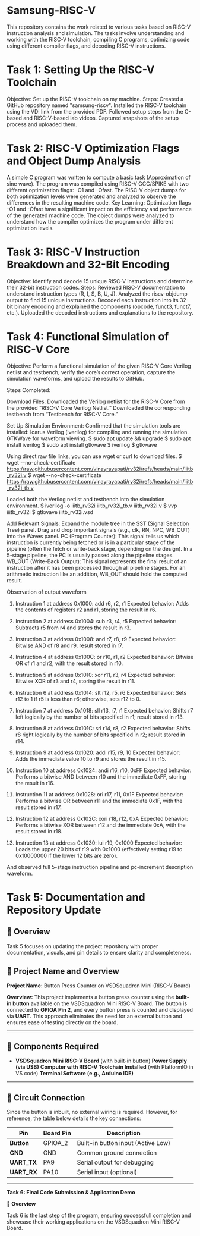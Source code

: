 # Samsung-RISC-V 
This repository contains the work related to various tasks based on RISC-V instruction analysis and simulation. The tasks involve understanding and working with the RISC-V toolchain, compiling C programs, optimizing code using different compiler flags, and decoding RISC-V instructions.

# Task 1: Setting Up the RISC-V Toolchain
Objective: Set up the RISC-V toolchain on my machine.
Steps:
Created a GitHub repository named "samsung-riscv".
Installed the RISC-V toolchain using the VDI link from the provided PDF.
Followed setup steps from the C-based and RISC-V-based lab videos.
Captured snapshots of the setup process and uploaded them.

# Task 2: RISC-V Optimization Flags and Object Dump Analysis
A simple C program was written to compute a basic task (Approximation of sine wave).
The program was compiled using RISC-V GCC/SPIKE with two different optimization flags: -O1 and -Ofast.
The RISC-V object dumps for both optimization levels were generated and analyzed to observe the differences in the resulting machine code.
Key Learning:
Optimization flags -O1 and -Ofast have a significant impact on the efficiency and performance of the generated machine code.
The object dumps were analyzed to understand how the compiler optimizes the program under different optimization levels.

# Task 3: RISC-V Instruction Breakdown and 32-Bit Encoding
Objective: Identify and decode 15 unique RISC-V instructions and determine their 32-bit instruction codes.
Steps:
Reviewed RISC-V documentation to understand instruction types (R, I, S, B, U, J).
Analyzed the riscv-objdump output to find 15 unique instructions.
Decoded each instruction into its 32-bit binary encoding and explained the components (opcode, funct3, funct7, etc.).
Uploaded the decoded instructions and explanations to the repository.

# Task 4: Functional Simulation of RISC-V Core
Objective: Perform a functional simulation of the given RISC-V Core Verilog netlist and testbench, verify the core’s correct operation, capture the simulation waveforms, and upload the results to GitHub.

Steps Completed:

Download Files:
Downloaded the Verilog netlist for the RISC-V Core from the provided “RISC-V Core Verilog Netlist.”
Downloaded the corresponding testbench from “Testbench for RISC-V Core.”

Set Up Simulation Environment:
Confirmed that the simulation tools are installed:
Icarus Verilog (iverilog) for compiling and running the simulation.
GTKWave for waveform viewing.
$ sudo apt update && upgrade
$ sudo apt install iverilog
$ sudo apt install gtkwave
$ iverilog
$ gtkwave

Using direct raw file links, you can use wget or curl to download files.
$ wget --no-check-certificate https://raw.githubusercontent.com/vinayrayapati/rv32i/refs/heads/main/iiitb_rv32i.v
$ wget --no-check-certificate https://raw.githubusercontent.com/vinayrayapati/rv32i/refs/heads/main/iiitb_rv32i_tb.v 

Loaded both the Verilog netlist and testbench into the simulation environment.
$ iverilog -o iiitb_rv32i iiitb_rv32i_tb.v iiitb_rv32i.v
$ vvp iiitb_rv32i
$ gtkwave iiitb_rv32i.vsd 

Add Relevant Signals:
Expand the module tree in the SST (Signal Selection Tree) panel.
Drag and drop important signals (e.g., clk, RN, NPC, WB_OUT) into the Waves panel.
PC (Program Counter):
This signal tells us which instruction is currently being fetched or is in a particular stage of the pipeline (often the fetch or write-back stage, depending on the design). In a 5-stage pipeline, the PC is usually passed along the pipeline stages.
WB_OUT (Write-Back Output):
This signal represents the final result of an instruction after it has been processed through all pipeline stages. For an arithmetic instruction like an addition, WB_OUT should hold the computed result.

Observation of output waveform
1. Instruction 1 at address 0x1000:
add r6, r2, r1
Expected behavior: Adds the contents of registers r2 and r1, storing the result in r6.

2. Instruction 2 at address 0x1004:
sub r3, r4, r5
Expected behavior: Subtracts r5 from r4 and stores the result in r3.

3. Instruction 3 at address 0x1008:
and r7, r8, r9
Expected behavior: Bitwise AND of r8 and r9, result stored in r7.

4. Instruction 4 at address 0x100C:
or r10, r1, r2
Expected behavior: Bitwise OR of r1 and r2, with the result stored in r10.

5. Instruction 5 at address 0x1010:
xor r11, r3, r4
Expected behavior: Bitwise XOR of r3 and r4, storing the result in r11.

6. Instruction 6 at address 0x1014:
slt r12, r5, r6
Expected behavior: Sets r12 to 1 if r5 is less than r6; otherwise, sets r12 to 0.

7. Instruction 7 at address 0x1018:
sll r13, r7, r1
Expected behavior: Shifts r7 left logically by the number of bits specified in r1; result stored in r13.

8. Instruction 8 at address 0x101C:
srl r14, r8, r2
Expected behavior: Shifts r8 right logically by the number of bits specified in r2; result stored in r14.

9. Instruction 9 at address 0x1020:
addi r15, r9, 10
Expected behavior: Adds the immediate value 10 to r9 and stores the result in r15.

10. Instruction 10 at address 0x1024:
andi r16, r10, 0xFF
Expected behavior: Performs a bitwise AND between r10 and the immediate 0xFF, storing the result in r16.

11. Instruction 11 at address 0x1028:
ori r17, r11, 0x1F
Expected behavior: Performs a bitwise OR between r11 and the immediate 0x1F, with the result stored in r17.

12. Instruction 12 at address 0x102C:
xori r18, r12, 0xA
Expected behavior: Performs a bitwise XOR between r12 and the immediate 0xA, with the result stored in r18.

13. Instruction 13 at address 0x1030:
lui r19, 0x1000
Expected behavior: Loads the upper 20 bits of r19 with 0x1000 (effectively setting r19 to 0x10000000 if the lower 12 bits are zero).

And observed full 5-stage instruction pipeline and pc-increment description waveform.

# Task 5: Documentation and Repository Update

## 📌 Overview
Task 5 focuses on updating the project repository with proper documentation, visuals, and pin details to ensure clarity and completeness.

## 📌 Project Name and Overview
**Project Name:** Button Press Counter on VSDSquadron Mini (RISC-V Board)

**Overview:** This project implements a button press counter using the **built-in button** available on the VSDSquadron Mini RISC-V Board. The button is connected to **GPIOA Pin 2**, and every button press is counted and displayed via **UART**. This approach eliminates the need for an external button and ensures ease of testing directly on the board.

---

## 🔹 Components Required
- **VSDSquadron Mini RISC-V Board** (with built-in button)
**Power Supply (via USB)**
**Computer with RISC-V Toolchain Installed** (with PlatformIO in VS code)
**Terminal Software (e.g., Arduino IDE)**

---

## 📌 Circuit Connection
Since the button is inbuilt, no external wiring is required. However, for reference, the table below details the key connections:

| **Pin**         | **Board Pin** | **Description** |
|----------------|-------------|----------------|
| **Button**     | GPIOA_2     | Built-in button input (Active Low) |
| **GND**        | GND         | Common ground connection |
| **UART_TX**    | PA9         | Serial output for debugging |
| **UART_RX**    | PA10        | Serial input (optional) |

---
**Task 6: Final Code Submission & Application Demo**

**📌 Overview**

Task 6 is the last step of the program, ensuring successfull completion and showcase their working applications on the VSDSquadron Mini RISC-V Board.

